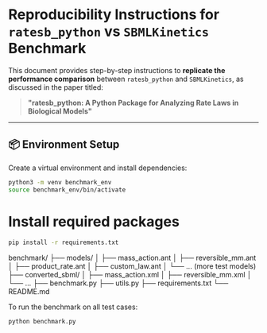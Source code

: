 # Reproducibility Instructions for `ratesb_python` vs `SBMLKinetics` Benchmark

This document provides step-by-step instructions to **replicate the performance comparison** between `ratesb_python` and `SBMLKinetics`, as discussed in the paper titled:

> **"ratesb_python: A Python Package for Analyzing Rate Laws in Biological Models"**

---

## 📦 Environment Setup

Create a virtual environment and install dependencies:

```bash
python3 -m venv benchmark_env
source benchmark_env/bin/activate
```

# Install required packages
```bash
pip install -r requirements.txt
```

benchmark/
├── models/
│   ├── mass_action.ant
│   ├── reversible_mm.ant
│   ├── product_rate.ant
│   ├── custom_law.ant
│   └── ... (more test models)
├── converted_sbml/
│   ├── mass_action.xml
│   ├── reversible_mm.xml
│   └── ...
├── benchmark.py
├── utils.py
├── requirements.txt
└── README.md

To run the benchmark on all test cases:
```bash
python benchmark.py
```
